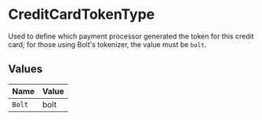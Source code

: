 # CreditCardTokenType

Used to define which payment processor generated the token for this credit card; for those using Bolt's tokenizer, the value must be `bolt`.


## Values

| Name   | Value  |
| ------ | ------ |
| `Bolt` | bolt   |